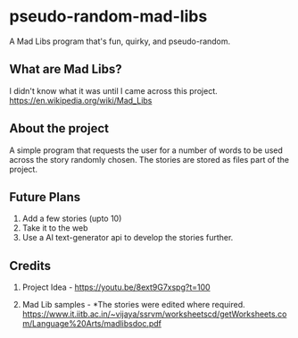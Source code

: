 # pseudo-random-mad-libs
A Mad Libs program that's fun, quirky, and pseudo-random.

## What are Mad Libs?
I didn't know what it was until I came across this project.
https://en.wikipedia.org/wiki/Mad_Libs

## About the project
A simple program that requests the user for a number of words to be used across the story randomly chosen. The stories are stored as files part of the project.

## Future Plans
1. Add a few stories (upto 10)
2. Take it to the web
3. Use a AI text-generator api to develop the stories further.

## Credits
1. Project Idea - 
https://youtu.be/8ext9G7xspg?t=100

2. Mad Lib samples - *The stories were edited where required.
https://www.it.iitb.ac.in/~vijaya/ssrvm/worksheetscd/getWorksheets.com/Language%20Arts/madlibsdoc.pdf
